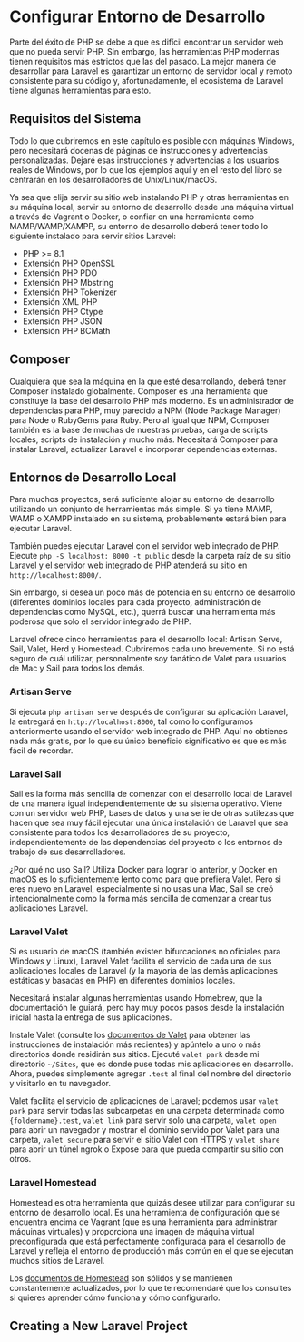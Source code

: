 # Configurar Entorno de Desarrollo

Parte del éxito de PHP se debe a que es difícil encontrar un servidor web que no pueda servir PHP. Sin embargo, las herramientas PHP modernas tienen requisitos más estrictos que las del pasado. La mejor manera de desarrollar para Laravel es garantizar un entorno de servidor local y remoto consistente para su código y, afortunadamente, el ecosistema de Laravel tiene algunas herramientas para esto.

## Requisitos del Sistema

Todo lo que cubriremos en este capítulo es posible con máquinas Windows, pero necesitará docenas de páginas de instrucciones y advertencias personalizadas. Dejaré esas instrucciones y advertencias a los usuarios reales de Windows, por lo que los ejemplos aquí y en el resto del libro se centrarán en los desarrolladores de Unix/Linux/macOS.

Ya sea que elija servir su sitio web instalando PHP y otras herramientas en su máquina local, servir su entorno de desarrollo desde una máquina virtual a través de Vagrant o Docker, o confiar en una herramienta como MAMP/WAMP/XAMPP, su entorno de desarrollo deberá tener todo lo siguiente instalado para servir sitios Laravel:

- PHP >= 8.1
- Extensión PHP OpenSSL
- Extensión PHP PDO
- Extensión PHP Mbstring
- Extensión PHP Tokenizer
- Extensión XML PHP
- Extensión PHP Ctype
- Extensión PHP JSON
- Extensión PHP BCMath

## Composer

Cualquiera que sea la máquina en la que esté desarrollando, deberá tener Composer instalado globalmente. Composer es una herramienta que constituye la base del desarrollo PHP más moderno. Es un administrador de dependencias para PHP, muy parecido a NPM (Node Package Manager) para Node o RubyGems para Ruby. Pero al igual que NPM, Composer también es la base de muchas de nuestras pruebas, carga de scripts locales, scripts de instalación y mucho más. Necesitará Composer para instalar Laravel, actualizar Laravel e incorporar dependencias externas.

## Entornos de Desarrollo Local

Para muchos proyectos, será suficiente alojar su entorno de desarrollo utilizando un conjunto de herramientas más simple. Si ya tiene MAMP, WAMP o XAMPP instalado en su sistema, probablemente estará bien para ejecutar Laravel.

También puedes ejecutar Laravel con el servidor web integrado de PHP. Ejecute `php -S localhost: 8000 -t public` desde la carpeta raíz de su sitio Laravel y el servidor web integrado de PHP atenderá su sitio en `http://localhost:8000/`.

Sin embargo, si desea un poco más de potencia en su entorno de desarrollo (diferentes dominios locales para cada proyecto, administración de dependencias como MySQL, etc.), querrá buscar una herramienta más poderosa que solo el servidor integrado de PHP.

Laravel ofrece cinco herramientas para el desarrollo local: Artisan Serve, Sail, Valet, Herd y Homestead. Cubriremos cada uno brevemente. Si no está seguro de cuál utilizar, personalmente soy fanático de Valet para usuarios de Mac y Sail para todos los demás.


### Artisan Serve

Si ejecuta `php artisan serve` después de configurar su aplicación Laravel, la entregará en `http://localhost:8000`, tal como lo configuramos anteriormente usando el servidor web integrado de PHP. Aquí no obtienes nada más gratis, por lo que su único beneficio significativo es que es más fácil de recordar.


### Laravel Sail

Sail es la forma más sencilla de comenzar con el desarrollo local de Laravel de una manera igual independientemente de su sistema operativo. Viene con un servidor web PHP, bases de datos y una serie de otras sutilezas que hacen que sea muy fácil ejecutar una única instalación de Laravel que sea consistente para todos los desarrolladores de su proyecto, independientemente de las dependencias del proyecto o los entornos de trabajo de sus desarrolladores.

¿Por qué no uso Sail? Utiliza Docker para lograr lo anterior, y Docker en macOS es lo suficientemente lento como para que prefiera Valet. Pero si eres nuevo en Laravel, especialmente si no usas una Mac, Sail se creó intencionalmente como la forma más sencilla de comenzar a crear tus aplicaciones Laravel.

### Laravel Valet

Si es usuario de macOS (también existen bifurcaciones no oficiales para Windows y Linux), Laravel Valet facilita el servicio de cada una de sus aplicaciones locales de Laravel (y la mayoría de las demás aplicaciones estáticas y basadas en PHP) en diferentes dominios locales.

Necesitará instalar algunas herramientas usando Homebrew, que la documentación le guiará, pero hay muy pocos pasos desde la instalación inicial hasta la entrega de sus aplicaciones.

Instale Valet (consulte los [documentos de Valet](https://laravel.com/docs/11.x/valet) para obtener las instrucciones de instalación más recientes) y apúntelo a uno o más directorios donde residirán sus sitios. Ejecuté `valet park` desde mi directorio `~/Sites`, que es donde puse todas mis aplicaciones en desarrollo. Ahora, puedes simplemente agregar `.test` al final del nombre del directorio y visitarlo en tu navegador.

Valet facilita el servicio de aplicaciones de Laravel; podemos usar `valet park` para servir todas las subcarpetas en una carpeta determinada como `{foldername}.test`, `valet link` para servir solo una carpeta, `valet open` para abrir un navegador y mostrar el dominio servido por Valet para una carpeta, `valet secure` para servir el sitio Valet con HTTPS y `valet share` para abrir un túnel ngrok o Expose para que pueda compartir su sitio con otros.

### Laravel Homestead

Homestead es otra herramienta que quizás desee utilizar para configurar su entorno de desarrollo local. Es una herramienta de configuración que se encuentra encima de Vagrant (que es una herramienta para administrar máquinas virtuales) y proporciona una imagen de máquina virtual preconfigurada que está perfectamente configurada para el desarrollo de Laravel y refleja el entorno de producción más común en el que se ejecutan muchos sitios de Laravel.

Los [documentos de Homestead](https://laravel.com/docs/11.x/homestead) son sólidos y se mantienen constantemente actualizados, por lo que te recomendaré que los consultes si quieres aprender cómo funciona y cómo configurarlo.

## Creating a New Laravel Project
